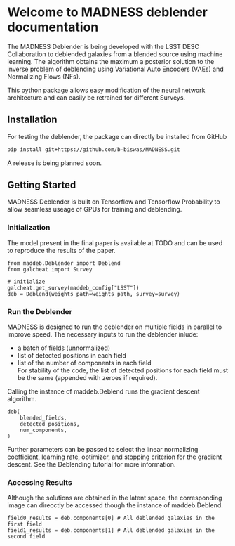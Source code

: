 # Welcome to MADNESS deblender documentation

The MADNESS Deblender is being developed with the LSST DESC Collaboration to deblended galaxies from a blended source using machine learning. The algorithm obtains the maximum a posterior solution to the inverse problem of deblending using Variational Auto Encoders (VAEs) and Normalizing Flows (NFs).

This python package allows easy modification of the neural network architecture and can easily be retrained for different Surveys.

## Installation

For testing the deblender, the package can directly be installed from GitHub
```bash
pip install git+https://github.com/b-biswas/MADNESS.git
```
A release is being planned soon.

## Getting Started

MADNESS Deblender is built on Tensorflow and Tensorflow Probability to allow seamless useage of GPUs for training and deblending.

### Initialization
The model present in the final paper is available at TODO and can be used to reproduce the results of the paper.

```
from maddeb.Deblender import Deblend
from galcheat import Survey

# initialize
galcheat.get_survey(maddeb_config["LSST"])
deb = Deblend(weights_path=weights_path, survey=survey)
```

### Run the Deblender
MADNESS is designed to run the deblender on multiple fields in parallel to improve speed. The necessary inputs to run the deblender inlude:<br />
- a batch of fields (unnormalized) <br />
- list of detected positions in each field<br />
- list of the number of components in each field<br />
For stability of the code, the list of detected positions for each field must be the same (appended with zeroes if required).

Calling the instance of maddeb.Deblend runs the gradient descent algorithm.
```
deb(
    blended_fields,
    detected_positions,
    num_components,
)
```
Further parameters can be passed to select the linear normalizing coefficient, learning rate, optimizer, and stopping criterion for the gradient descent.
See the Deblending tutorial for more information.
### Accessing Results
Although the solutions are obtained in the latent space, the corresponding image can direcctly be accessed though the instance of maddeb.Deblend.
```
field0_results = deb.components[0] # All deblended galaxies in the first field
field1_results = deb.components[1] # All deblended galaxies in the second field
```
